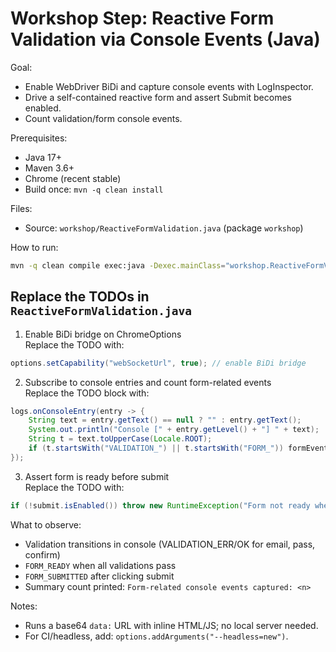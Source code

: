 # Workshop Step: Reactive Form Validation via Console Events (Java)

Goal:
- Enable WebDriver BiDi and capture console events with LogInspector.
- Drive a self-contained reactive form and assert Submit becomes enabled.
- Count validation/form console events.

Prerequisites:
- Java 17+
- Maven 3.6+
- Chrome (recent stable)
- Build once: `mvn -q clean install`

Files:
- Source: `workshop/ReactiveFormValidation.java` (package `workshop`)

How to run:
```bash
mvn -q clean compile exec:java -Dexec.mainClass="workshop.ReactiveFormValidation"
```

## Replace the TODOs in `ReactiveFormValidation.java`

1) Enable BiDi bridge on ChromeOptions  
Replace the TODO with:
```java
options.setCapability("webSocketUrl", true); // enable BiDi bridge
```

2) Subscribe to console entries and count form-related events  
Replace the TODO block with:
```java
logs.onConsoleEntry(entry -> {
    String text = entry.getText() == null ? "" : entry.getText();
    System.out.println("Console [" + entry.getLevel() + "] " + text);
    String t = text.toUpperCase(Locale.ROOT);
    if (t.startsWith("VALIDATION_") || t.startsWith("FORM_")) formEvents.incrementAndGet();
});
```

3) Assert form is ready before submit  
Replace the TODO with:
```java
if (!submit.isEnabled()) throw new RuntimeException("Form not ready when expected");
```

What to observe:
- Validation transitions in console (VALIDATION_ERR/OK for email, pass, confirm)
- `FORM_READY` when all validations pass
- `FORM_SUBMITTED` after clicking submit
- Summary count printed: `Form-related console events captured: <n>`

Notes:
- Runs a base64 `data:` URL with inline HTML/JS; no local server needed.
- For CI/headless, add: `options.addArguments("--headless=new")`.
